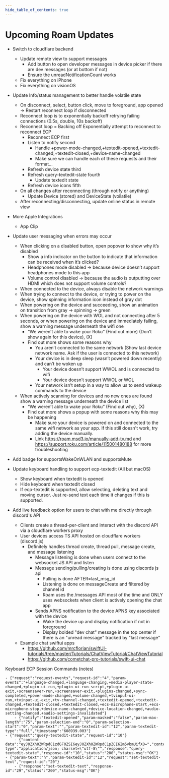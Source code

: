 ```yaml
---
hide_table_of_contents: true
---
```


# Upcoming Roam Updates

-   Switch to cloudflare backend
    - Update remote view to support messages
        - Add button to open developer messages in device picker if there are dev messages (or at bottom if not)
        - Ensure the unreadNotificationCount works
    - Fix everything on iPhone
    - Fix everything on visionOS

-   Update Info/status management to better handle volatile state
    -   On disconnect, select, button click, move to foreground, app opened -> Restart reconnect loop if disconnected
    -   Reconnect loop is to exponentially backoff retrying failing connections (0.5s, double, 10s backoff)
    -   Reconnect loop = Backing off Exponentially attempt to reconnect to reconnect ECP
        -   Reconnect ECP first
        -   Listen to notify second
            -   Handle +power-mode-changed,+textedit-opened,+textedit-changed,+textedit-closed,+device-name-changed
            -   Make sure we can handle each of these requests and their format…
        -   Refresh device state third
        -   Refresh query-textedit-state fourth
            -   Update textedit state
        -   Refresh device icons fifth
    -   On all changes after reconnecting (through notify or anything)
        -   Update Device (stored) and DeviceState (voilatile)
    -   After reconnecting/disconnecting, update online status in remote view
-   More Apple Integrations
    -   App Clip
-   Update user messaging when errors may occur
    -   When clicking on a disabled button, open popover to show why it’s disabled
        -   Show a info indicator on the button to indicate that information can be received when it’s clicked?
        -   Headphones mode disabled -> because device doesn’t support headphones mode to this app
        -   Volume control disabled -> because the audio is outputting over HDMI which does not support volume controls?
    -   When connected to the device, always disable the network warnings
    -   When trying to connect to the device, or trying to power on the device, show spinning information icon instead of gray dot
    -   When powering on the device and succeeding, show an animation on transition from gray -> spinning -> green
    -   When powering on the device with WOL and not connecting after 5 seconds, or when powering on the device and immediately failing, show a warning message underneath the wifi one
        -   “We weren’t able to wake your Roku” (Find out more) (Don’t show again for this device), (X)
        -   Find out more shows some reasons why
            -   You aren’t connected to the same network (Show last device network name. Ask if the user is connected to this network)
            -   Your device is in deep sleep (wasn’t powered down recently) and can’t be woken up
                -   Your device doesn’t support WWOL and is connected to wifi
                -   Your device doesn’t support WWOL or WOL
            -   Your network isn’t setup in a way to allow us to send wakeup commands to the device
    -   When actively scanning for devices and no new ones are found show a warning message underneath the device list
        -   “We weren’t able to wake your Roku” (Find out why), (X)
        -   Find out more shows a popup with some reasons why this may be happening
            -   Make sure your device is powered on and connected to the same wifi network as your app. If this still doesn't work, try adding the device manually.
            -   Link https://roam.msd3.io/manually-add-tv.md and https://support.roku.com/article/115001480188 for more troubleshooting
-   Add badge for supportsWakeOnWLAN and supportsMute
-   Update keyboard handling to support ecp-textedit (All but macOS)
    -   Show keyboard when textedit is opened
    -   Hide keyboard when textedit closed
    -   If ecp-textedit is supported, allow selecting, deleting text and moving cursor. Just re-send text each time it changes if this is supported.
-   Add live feedback option for users to chat with me directly through discord's API
    -   Clients create a thread-per-client and interact with the discord API via a cloudflare workers proxy
    -   User devices access TS API hosted on cloudflare workers (discord.js)
        -   Definitely handles thread create, thread pull, message create, and message listening
            -   Message listening is done when users connect to the websocket JS API and listen
            -   Message sending/pulling/creating is done using discords js api
                -   Pulling is done AFTER=last_msg_id
                -   Listening is done on messageCreate and filtered by channel id
                -   Roam uses the /messages API most of the time and ONLY uses websockets when client is actively opening the chat app
            -   Sends APNS notification to the device APNS key associated with the device
                -   Wake the device up and display notification if not in foreground
                -   Display bolded "dev chat" message in the top center if there is an "unread message" tracked by "last message"
    -   Example chat swiftui apps
        -   https://github.com/mrcflorian/swiftUI-tutorials/tree/master/Tutorials/ChatViewTutorial/ChatViewTutorial
        -   https://github.com/cometchat-pro-tutorials/swift-ui-chat

Keyboard ECP Session Commands (notes)

```
- {"request":"request-events","request-id":"4","param-events":"+language-changed,+language-changing,+media-player-state-changed,+plugin-ui-run,+plugin-ui-run-script,+plugin-ui-exit,+screensaver-run,+screensaver-exit,+plugins-changed,+sync-completed,+power-mode-changed,+volume-changed,+tvinput-ui-run,+tvinput-ui-exit,+tv-channel-changed,+textedit-opened,+textedit-changed,+textedit-closed,+textedit-closed,+ecs-microphone-start,+ecs-microphone-stop,+device-name-changed,+device-location-changed,+audio-setting-changed,+audio-settings-invalidated"}
    - {"notify":"textedit-opened","param-masked":"false","param-max-length":"75","param-selection-end":"0","param-selection-start":"0","param-text":"","param-textedit-id":"12","param-textedit-type":"full","timestamp":"608939.003"}
- {"request":"query-textedit-state","request-id":"10"}
    - {"content-data":"eyJ0ZXh0ZWRpdC1zdGF0ZSI6eyJ0ZXh0ZWRpdC1pZCI6Im5vbmUifX0=","content-type":"application/json; charset=\"utf-8\"","response":"query-textedit-state","response-id":"10","status":"200","status-msg":"OK"}
- {"param-text":"h","param-textedit-id":"12","request":"set-textedit-text","request-id":"20"}
    - {"response":"set-textedit-text","response-id":"29","status":"200","status-msg":"OK"}
```
